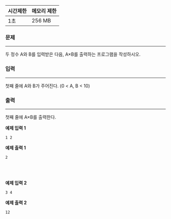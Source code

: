 | 시간제한 | 메모리 제한 |
| :------- | :---------- |
| 1초      | 256 MB      |

### 문제

---

두 정수 A와 B를 입력받은 다음, A×B를 출력하는 프로그램을 작성하시오.

### 입력

---

첫째 줄에 A와 B가 주어진다. (0 < A, B < 10)

### 출력

---

첫째 줄에 A×B를 출력한다.

**예제 입력 1**

```
1 2
```

**예제 출력 1**

```
2
```

<br><br>

**예제 입력 2**

```
3 4
```

**예제 출력 2**

```
12
```
